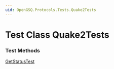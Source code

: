 ```yaml
---
uid: OpenGSQ.Protocols.Tests.Quake2Tests
---
```


# Test Class Quake2Tests

### Test Methods

<a href="/tests/OpenGSQ.Protocols.Tests/Quake2Tests/GetStatusTest.html">GetStatusTest</a>

